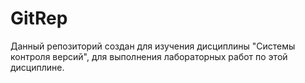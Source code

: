# GitRep
Данный репозиторий создан для изучения дисциплины "Системы контроля версий", для выполнения лабораторных работ по этой дисциплине.
